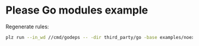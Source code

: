# Please Go modules example

Regenerate rules:

```bash
plz run --in_wd //cmd/godeps -- -dir third_party/go -base examples/noexpand -clean -builtin -wollemi -noexpand
```
